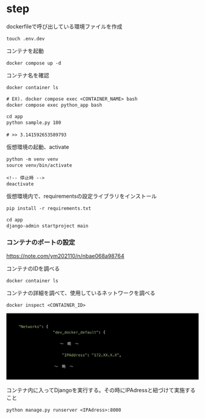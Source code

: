 # step

dockerfileで呼び出している環境ファイルを作成
```terminal
touch .env.dev
```

コンテナを起動
```terminal
docker compose up -d
```

コンテナ名を確認
```terminal
docker container ls
```

```terminal
# EX). docker compose exec <CONTAINER_NAME> bash
docker compose exec python_app bash
```

```terminal
cd app
python sample.py 180

# >> 3.141592653589793
```

仮想環境の起動、activate
```terminal
python -m venv venv
source venv/bin/activate

<!-- 停止時 -->
deactivate
```

仮想環境内で、requirementsの設定ライブラリをインストール
```terminal
pip install -r requirements.txt
```

```terminal
cd app
django-admin startproject main
```

### コンテナのポートの設定
<https://note.com/ym202110/n/nbae068a98764>

コンテナのIDを調べる
```terminal
docker container ls
```

コンテナの詳細を調べて、使用しているネットワークを調べる

```terminal
docker inspect <CONTAINER_ID>
```

![image](ref-images/IPAdress.png)

コンテナ内に入ってDjangoを実行する。その時にIPAdressと紐づけて実施すること

```terminal
python manage.py runserver <IPAdress>:8000
```
